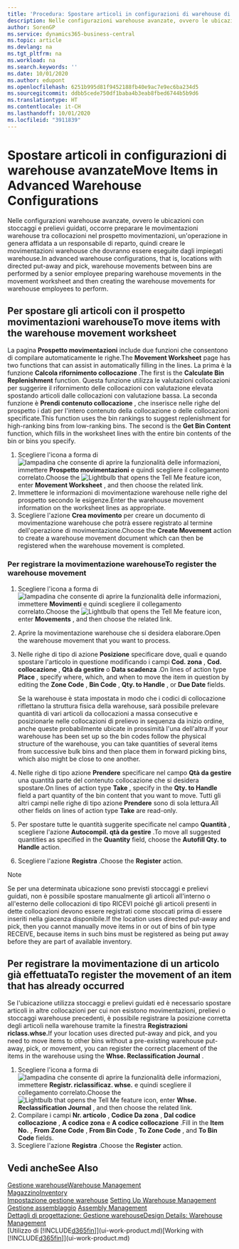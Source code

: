 ```yaml
---
title: 'Procedura: Spostare articoli in configurazioni di warehouse di base | Documenti Microsoft'
description: Nelle configurazioni warehouse avanzate, ovvero le ubicazioni con stoccaggi e prelievi guidati, occorre preparare le movimentazioni warehouse tra collocazioni nel prospetto movimentazioni, un'operazione in genera affidata a un responsabile di reparto, quindi creare le movimentazioni warehouse che dovranno essere eseguite dagli impiegati warehouse.
author: SorenGP
ms.service: dynamics365-business-central
ms.topic: article
ms.devlang: na
ms.tgt_pltfrm: na
ms.workload: na
ms.search.keywords: ''
ms.date: 10/01/2020
ms.author: edupont
ms.openlocfilehash: 6251b995d81f9452188fb40e9ac7e9ec6ba234d5
ms.sourcegitcommit: ddbb5cede750df1baba4b3eab8fbed6744b5b9d6
ms.translationtype: HT
ms.contentlocale: it-CH
ms.lasthandoff: 10/01/2020
ms.locfileid: "3911839"
---
```

# <a name="move-items-in-advanced-warehouse-configurations"></a><span data-ttu-id="f2361-103">Spostare articoli in configurazioni di warehouse avanzate</span><span class="sxs-lookup"><span data-stu-id="f2361-103">Move Items in Advanced Warehouse Configurations</span></span>
<span data-ttu-id="f2361-104">Nelle configurazioni warehouse avanzate, ovvero le ubicazioni con stoccaggi e prelievi guidati, occorre preparare le movimentazioni warehouse tra collocazioni nel prospetto movimentazioni, un'operazione in genera affidata a un responsabile di reparto, quindi creare le movimentazioni warehouse che dovranno essere eseguite dagli impiegati warehouse.</span><span class="sxs-lookup"><span data-stu-id="f2361-104">In advanced warehouse configurations, that is, locations with directed put-away and pick, warehouse movements between bins are performed by a senior employee preparing warehouse movements in the movement worksheet and then creating the warehouse movements for warehouse employees to perform.</span></span>  

## <a name="to-move-items-with-the-warehouse-movement-worksheet"></a><span data-ttu-id="f2361-105">Per spostare gli articoli con il prospetto movimentazioni warehouse</span><span class="sxs-lookup"><span data-stu-id="f2361-105">To move items with the warehouse movement worksheet</span></span>
<span data-ttu-id="f2361-106">La pagina **Prospetto movimentazioni** include due funzioni che consentono di compilare automaticamente le righe.</span><span class="sxs-lookup"><span data-stu-id="f2361-106">The **Movement Worksheet** page has two functions that can assist in automatically filling in the lines.</span></span> <span data-ttu-id="f2361-107">La prima è la funzione **Calcola rifornimento collocazione** .</span><span class="sxs-lookup"><span data-stu-id="f2361-107">The first is the **Calculate Bin Replenishment** function.</span></span> <span data-ttu-id="f2361-108">Questa funzione utilizza le valutazioni collocazioni per suggerire il rifornimento delle collocazioni con valutazione elevata spostando articoli dalle collocazioni con valutazione bassa. La seconda funzione è **Prendi contenuto collocazione** , che inserisce nelle righe del prospetto i dati per l'intero contenuto della collocazione o delle collocazioni specificate.</span><span class="sxs-lookup"><span data-stu-id="f2361-108">This function uses the bin rankings to suggest replenishment for high-ranking bins from low-ranking bins. The second is the **Get Bin Content** function, which fills in the worksheet lines with the entire bin contents of the bin or bins you specify.</span></span>

1.  <span data-ttu-id="f2361-109">Scegliere l'icona a forma di ![lampadina che consente di aprire la funzionalità delle informazioni](media/ui-search/search_small.png "Informazioni sull'operazione che si desidera eseguire"), immettere **Prospetto movimentazioni** e quindi scegliere il collegamento correlato.</span><span class="sxs-lookup"><span data-stu-id="f2361-109">Choose the ![Lightbulb that opens the Tell Me feature](media/ui-search/search_small.png "Tell me what you want to do") icon, enter **Movement Worksheet** , and then choose the related link.</span></span>  
2.  <span data-ttu-id="f2361-110">Immettere le informazioni di movimentazione warehouse nelle righe del prospetto secondo le esigenze.</span><span class="sxs-lookup"><span data-stu-id="f2361-110">Enter the warehouse movement information on the worksheet lines as appropriate.</span></span>  
3. <span data-ttu-id="f2361-111">Scegliere l'azione **Crea movimento** per creare un documento di movimentazione warehouse che potrà essere registrato al termine dell'operazione di movimentazione.</span><span class="sxs-lookup"><span data-stu-id="f2361-111">Choose the **Create Movement** action to create a warehouse movement document which can then be registered when the warehouse movement is completed.</span></span>  

### <a name="to-register-the-warehouse-movement"></a><span data-ttu-id="f2361-112">Per registrare la movimentazione warehouse</span><span class="sxs-lookup"><span data-stu-id="f2361-112">To register the warehouse movement</span></span>  
1.  <span data-ttu-id="f2361-113">Scegliere l'icona a forma di ![lampadina che consente di aprire la funzionalità delle informazioni](media/ui-search/search_small.png "Informazioni sull'operazione che si desidera eseguire"), immettere **Movimenti** e quindi scegliere il collegamento correlato.</span><span class="sxs-lookup"><span data-stu-id="f2361-113">Choose the ![Lightbulb that opens the Tell Me feature](media/ui-search/search_small.png "Tell me what you want to do") icon, enter **Movements** , and then choose the related link.</span></span>  
2.  <span data-ttu-id="f2361-114">Aprire la movimentazione warehouse che si desidera elaborare.</span><span class="sxs-lookup"><span data-stu-id="f2361-114">Open the warehouse movement that you want to process.</span></span>  
3.  <span data-ttu-id="f2361-115">Nelle righe di tipo di azione **Posizione** specificare dove, quali e quando spostare l'articolo in questione modificando i campi **Cod. zona** , **Cod. collocazione** , **Qtà da gestire** o **Data scadenza** .</span><span class="sxs-lookup"><span data-stu-id="f2361-115">On lines of action type **Place** , specify where, which, and when to move the item in question by editing the **Zone Code** , **Bin Code** , **Qty. to Handle** , or **Due Date** fields.</span></span>  

    <span data-ttu-id="f2361-116">Se la warehouse è stata impostata in modo che i codici di collocazione riflettano la struttura fisica della warehouse, sarà possibile prelevare quantità di vari articoli da collocazioni a massa consecutive e posizionarle nelle collocazioni di prelievo in sequenza da inizio ordine, anche queste probabilmente ubicate in prossimità l'una dell'altra.</span><span class="sxs-lookup"><span data-stu-id="f2361-116">If your warehouse has been set up so the bin codes follow the physical structure of the warehouse, you can take quantities of several items from successive bulk bins and then place them in forward picking bins, which also might be close to one another.</span></span>  
4.  <span data-ttu-id="f2361-117">Nelle righe di tipo azione **Prendere** specificare nel campo **Qtà da gestire** una quantità parte del contenuto collocazione che si desidera spostare.</span><span class="sxs-lookup"><span data-stu-id="f2361-117">On lines of action type **Take** , specify in the **Qty. to Handle** field a part quantity of the bin content that you want to move.</span></span> <span data-ttu-id="f2361-118">Tutti gli altri campi nelle righe di tipo azione **Prendere** sono di sola lettura.</span><span class="sxs-lookup"><span data-stu-id="f2361-118">All other fields on lines of action type **Take** are read-only.</span></span>  
5.  <span data-ttu-id="f2361-119">Per spostare tutte le quantità suggerite specificate nel campo **Quantità** , scegliere l'azione **Autocompil. qtà da gestire** .</span><span class="sxs-lookup"><span data-stu-id="f2361-119">To move all suggested quantities as specified in the **Quantity** field, choose the **Autofill Qty. to Handle** action.</span></span>  
6. <span data-ttu-id="f2361-120">Scegliere l'azione **Registra** .</span><span class="sxs-lookup"><span data-stu-id="f2361-120">Choose the **Register** action.</span></span>  

> [!NOTE]  
>  <span data-ttu-id="f2361-121">Se per una determinata ubicazione sono previsti stoccaggi e prelievi guidati, non è possibile spostare manualmente gli articoli all'interno o all'esterno delle collocazioni di tipo RICEVI poiché gli articoli presenti in dette collocazioni devono essere registrati come stoccati prima di essere inseriti nella giacenza disponibile.</span><span class="sxs-lookup"><span data-stu-id="f2361-121">If the location uses directed put-away and pick, then you cannot manually move items in or out of bins of bin type RECEIVE, because items in such bins must be registered as being put away before they are part of available inventory.</span></span>

## <a name="to-register-the-movement-of-an-item-that-has-already-occurred"></a><span data-ttu-id="f2361-122">Per registrare la movimentazione di un articolo già effettuata</span><span class="sxs-lookup"><span data-stu-id="f2361-122">To register the movement of an item that has already occurred</span></span>  
<span data-ttu-id="f2361-123">Se l'ubicazione utilizza stoccaggi e prelievi guidati ed è necessario spostare articoli in altre collocazioni per cui non esistono movimentazioni, prelievi o stoccaggi warehouse precedenti, è possibile registrare la posizione corretta degli articoli nella warehouse tramite la finestra **Registrazioni riclass.whse.**</span><span class="sxs-lookup"><span data-stu-id="f2361-123">If your location uses directed put-away and pick, and you need to move items to other bins without a pre-existing warehouse put-away, pick, or movement, you can register the correct placement of the items in the warehouse using the **Whse. Reclassification Journal** .</span></span>

1.  <span data-ttu-id="f2361-124">Scegliere l'icona a forma di ![lampadina che consente di aprire la funzionalità delle informazioni](media/ui-search/search_small.png "Informazioni sull'operazione che si desidera eseguire"), immettere **Registr. riclassificaz. whse.** e quindi scegliere il collegamento correlato.</span><span class="sxs-lookup"><span data-stu-id="f2361-124">Choose the ![Lightbulb that opens the Tell Me feature](media/ui-search/search_small.png "Tell me what you want to do") icon, enter **Whse. Reclassification Journal** , and then choose the related link.</span></span>  
2.  <span data-ttu-id="f2361-125">Compilare i campi **Nr. articolo** , **Codice Da zona** , **Dal codice collocazione** , **A codice zona** e **A codice collocazione** .</span><span class="sxs-lookup"><span data-stu-id="f2361-125">Fill in the **Item No.** , **From Zone Code** , **From Bin Code** , **To Zone Code** , and **To Bin Code** fields.</span></span>  
3.  <span data-ttu-id="f2361-126">Scegliere l'azione **Registra** .</span><span class="sxs-lookup"><span data-stu-id="f2361-126">Choose the **Register** action.</span></span>  

## <a name="see-also"></a><span data-ttu-id="f2361-127">Vedi anche</span><span class="sxs-lookup"><span data-stu-id="f2361-127">See Also</span></span>  
[<span data-ttu-id="f2361-128">Gestione warehouse</span><span class="sxs-lookup"><span data-stu-id="f2361-128">Warehouse Management</span></span>](warehouse-manage-warehouse.md)  
[<span data-ttu-id="f2361-129">Magazzino</span><span class="sxs-lookup"><span data-stu-id="f2361-129">Inventory</span></span>](inventory-manage-inventory.md)  
<span data-ttu-id="f2361-130">[Impostazione gestione warehouse](warehouse-setup-warehouse.md)   </span><span class="sxs-lookup"><span data-stu-id="f2361-130">[Setting Up Warehouse Management](warehouse-setup-warehouse.md)   </span></span>  
<span data-ttu-id="f2361-131">[Gestione assemblaggio](assembly-assemble-items.md)  </span><span class="sxs-lookup"><span data-stu-id="f2361-131">[Assembly Management](assembly-assemble-items.md)  </span></span>  
[<span data-ttu-id="f2361-132">Dettagli di progettazione: Gestione warehouse</span><span class="sxs-lookup"><span data-stu-id="f2361-132">Design Details: Warehouse Management</span></span>](design-details-warehouse-management.md)  
<span data-ttu-id="f2361-133">[Utilizzo di [!INCLUDE[d365fin](includes/d365fin_md.md)]](ui-work-product.md)</span><span class="sxs-lookup"><span data-stu-id="f2361-133">[Working with [!INCLUDE[d365fin](includes/d365fin_md.md)]](ui-work-product.md)</span></span>
